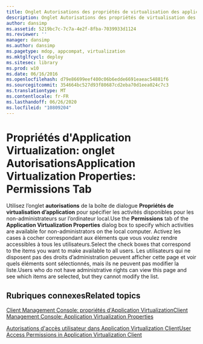 ```yaml
---
title: Onglet Autorisations des propriétés de virtualisation des applications
description: Onglet Autorisations des propriétés de virtualisation des applications
author: dansimp
ms.assetid: 5219bc7c-7c7a-4e2f-8fba-7039933d1124
ms.reviewer: ''
manager: dansimp
ms.author: dansimp
ms.pagetype: mdop, appcompat, virtualization
ms.mktglfcycl: deploy
ms.sitesec: library
ms.prod: w10
ms.date: 06/16/2016
ms.openlocfilehash: d79e86699eef400c06b6edde6691eaeac54881f6
ms.sourcegitcommit: 354664bc527d93f80687cd2eba70d1eea024c7c3
ms.translationtype: MT
ms.contentlocale: fr-FR
ms.lasthandoff: 06/26/2020
ms.locfileid: "10809204"
---
```

# <span data-ttu-id="e9e64-103">Propriétés d'Application Virtualization: onglet Autorisations</span><span class="sxs-lookup"><span data-stu-id="e9e64-103">Application Virtualization Properties: Permissions Tab</span></span>


<span data-ttu-id="e9e64-104">Utilisez l’onglet **autorisations** de la boîte de dialogue **Propriétés de virtualisation d’application** pour spécifier les activités disponibles pour les non-administrateurs sur l’ordinateur local.</span><span class="sxs-lookup"><span data-stu-id="e9e64-104">Use the **Permissions** tab of the **Application Virtualization Properties** dialog box to specify which activities are available for non-administrators on the local computer.</span></span> <span data-ttu-id="e9e64-105">Activez les cases à cocher correspondant aux éléments que vous voulez rendre accessibles à tous les utilisateurs.</span><span class="sxs-lookup"><span data-stu-id="e9e64-105">Select the check boxes that correspond to the items you want to make available to all users.</span></span> <span data-ttu-id="e9e64-106">Les utilisateurs qui ne disposent pas des droits d’administration peuvent afficher cette page et voir quels éléments sont sélectionnés, mais ils ne peuvent pas modifier la liste.</span><span class="sxs-lookup"><span data-stu-id="e9e64-106">Users who do not have administrative rights can view this page and see which items are selected, but they cannot modify the list.</span></span>

## <span data-ttu-id="e9e64-107">Rubriques connexes</span><span class="sxs-lookup"><span data-stu-id="e9e64-107">Related topics</span></span>


[<span data-ttu-id="e9e64-108">Client Management Console: propriétés d'Application Virtualization</span><span class="sxs-lookup"><span data-stu-id="e9e64-108">Client Management Console: Application Virtualization Properties</span></span>](client-management-console-application-virtualization-properties.md)

[<span data-ttu-id="e9e64-109">Autorisations d'accès utilisateur dans Application Virtualization Client</span><span class="sxs-lookup"><span data-stu-id="e9e64-109">User Access Permissions in Application Virtualization Client</span></span>](user-access-permissions-in-application-virtualization-client.md)

 

 





